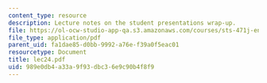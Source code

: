```yaml
---
content_type: resource
description: Lecture notes on the student presentations wrap-up.
file: https://ol-ocw-studio-app-qa.s3.amazonaws.com/courses/sts-471j-engineering-apollo-the-moon-project-as-a-complex-system-spring-2007/989e0db4a33a9f93dbc36e9c90b4f8f9_lec24.pdf
file_type: application/pdf
parent_uid: fa1dae85-d0bb-9992-a76e-f39a0f5eac01
resourcetype: Document
title: lec24.pdf
uid: 989e0db4-a33a-9f93-dbc3-6e9c90b4f8f9
---
```

